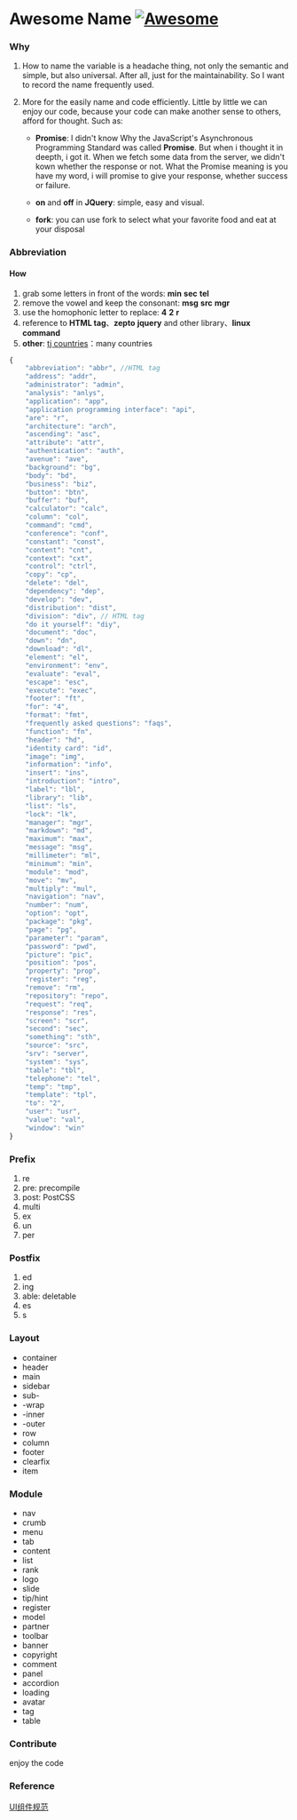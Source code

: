 # Awesome Name [![Awesome](https://cdn.rawgit.com/sindresorhus/awesome/d7305f38d29fed78fa85652e3a63e154dd8e8829/media/badge.svg)](https://github.com/sindresorhus/awesome)

### Why

1. How to name the variable is a headache thing, not only the semantic and simple, but also
universal. After all, just for the maintainability. So I want to record the name frequently used.

2. More for the easily name and code efficiently. Little by little we can enjoy our code, because your 
code can make another sense to others, afford for thought. Such as:
	
	* __Promise__: I didn't know Why the JavaScript's Asynchronous Programming Standard was called
	__Promise__. But when i thought it in deepth, i got it. When we fetch some data from the server,
	we didn't kown whether the response or not. What the Promise meaning is you have my word, i will
	promise to give your response, whether success or failure.

	* __on__ and __off__ in __JQuery__: simple, easy and visual.
	* __fork__: you can use fork to select what your favorite food and eat at your disposal


### Abbreviation

#### How

1. grab some letters in front of the words: __min__ __sec__ __tel__
2. remove the vowel and keep the consonant: __msg__ __src__ __mgr__
3. use the homophonic letter to replace: __4__ __2__ __r__
4. reference to __HTML tag__、__zepto__ __jquery__ and other library、__linux command__
5. __other__: [tj countries](https://github.com/component/countries)：many countries

```javascript
{
	"abbreviation": "abbr", //HTML tag
	"address": "addr",
	"administrator": "admin",
	"analysis": "anlys",
	"application": "app",
	"application programming interface": "api",
	"are": "r",
	"architecture": "arch",
	"ascending": "asc",
	"attribute": "attr",
	"authentication": "auth",
	"avenue": "ave",
	"background": "bg",
	"body": "bd",
	"business": "biz",
	"button": "btn",
	"buffer": "buf",
	"calculator": "calc",
	"column": "col",
	"command": "cmd",
	"conference": "conf",
	"constant": "const",
	"content": "cnt",
	"context": "cxt",
	"control": "ctrl",
	"copy": "cp",
	"delete": "del",
	"dependency": "dep",
	"develop": "dev",
	"distribution": "dist",
	"division": "div", // HTML tag
	"do it yourself": "diy",
	"document": "doc",
	"down": "dn",
	"download": "dl",
	"element": "el",
	"environment": "env",
	"evaluate": "eval",
	"escape": "esc",
	"execute": "exec",
	"footer": "ft",
	"for": "4",
	"format": "fmt",
	"frequently asked questions": "faqs",
	"function": "fn",
	"header": "hd",
	"identity card": "id",
	"image": "img",
	"information": "info",
	"insert": "ins",
	"introduction": "intro",
	"label": "lbl",
	"library": "lib",
	"list": "ls",
	"lock": "lk",
	"manager": "mgr",
	"markdown": "md",
	"maximum": "max",
	"message": "msg",
	"millimeter": "ml",
	"minimum": "min",
	"module": "mod",
	"move": "mv",
	"multiply": "mul",
	"navigation": "nav",
	"number": "num",
	"option": "opt",
	"package": "pkg",
	"page": "pg",
	"parameter": "param",
	"password": "pwd",
	"picture": "pic",
	"position": "pos",
	"property": "prop",
	"register": "reg",
	"remove": "rm",
	"repository": "repo",
	"request": "req",
	"response": "res",
	"screen": "scr",
	"second": "sec",
	"something": "sth",
	"source": "src",
	"srv": "server",
	"system": "sys",
	"table": "tbl",
	"telephone": "tel",
	"temp": "tmp",
	"template": "tpl",
	"to": "2",
	"user": "usr",
	"value": "val",
	"window": "win"
}
```

### Prefix

1. re
2. pre: precompile
3. post: PostCSS
4. multi
5. ex
6. un
7. per

### Postfix

1. ed
2. ing
3. able: deletable
4. es
5. s


### Layout

* container 
* header 
* main 
* sidebar 
* sub- 
* -wrap 
* -inner 
* -outer 
* row 
* column 
* footer 
* clearfix 
* item 


### Module

* nav 
* crumb 
* menu 
* tab 
* content 
* list 
* rank 
* logo 
* slide 
* tip/hint 
* register 
* model 
* partner 
* toolbar 
* banner 
* copyright 
* comment 
* panel 
* accordion 
* loading 
* avatar 
* tag 
* table 


### Contribute
enjoy the code

### Reference
[UI组件规范](http://huixisheng.github.io/fed/docs/ui-coding-style.html)
